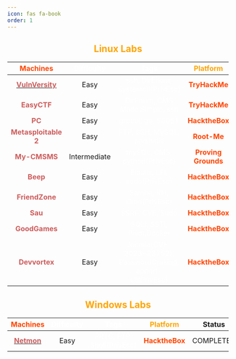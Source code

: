 ```yaml
---
icon: fas fa-book
order: 1
---
```







<h2 align="center" style="color: orange;">Linux Labs</h2>

| <span style="color: orangered;">Machines</span> | <span style="color: white;">Difficulty</span> |                                                <span style="color: white;">Tags</span>                  | <span style="color: orange;"> Platform</span>                            | Status | 
|:-------------:|:----------:|:--------------------------------------------------------------------------------------------------:|:---------:|:---------:|
| [<strong style="color: indianred;">VulnVersity</strong>](https://github.com/nenandjabhata/CTFs-Journey/)        |    Easy    |                 <span style="color: white;">ssh, DirEnum, Systemctl(PrivEsc)</span>                                                            | <strong style="color: orangered;">TryHackMe</strong> |    COMPLETED     |
| <strong style="color: indianred;">EasyCTF</strong>        |    Easy    |                <span style="color: white;">DirEnum, CMS Made Simple, ssh</span>                                                           | <strong style="color: orangered;">TryHackMe</strong> |    COMPLETED     |
|   <strong style="color: indianred;">PC</strong>       |    Easy    |                   <span style="color: white;">grpcui, go, 50051</span>                                                          | <strong style="color: orangered;">HacktheBox</strong> |    COMPLETED    |
|  <strong style="color: indianred;">Metasploitable 2</strong>          |    Easy    |    <span style="color: white;">FTP, SSH, MySQL, revshells</span>                                                                    | <strong style="color: orangered;">Root-Me</strong>    |    En Cours...    |
|  <strong style="color: indianred;">My-CMSMS</strong>          |    Intermediate    |    <span style="color: white;">mySQL, CMS, python(PrivEsc) </span>                                                                    | <strong style="color: orangered;">Proving Grounds</strong>    |    COMPLETED     |
|  <strong style="color: indianred;">Beep</strong>          |    Easy    |    <span style="color: white;">Elastix, LFI, sudo(PrivEsc) </span>                                                                    | <strong style="color: orangered;">HacktheBox</strong>    |    COMPLETED    |
|  <strong style="color: indianred;">FriendZone</strong>          |    Easy    |    <span style="color: white;">Samba, RFI, Cron(PrivEsc) </span>                                                                    | <strong style="color: orangered;">HacktheBox</strong>    |    COMPLETED     |
|  <strong style="color: indianred;">Sau</strong>          |    Easy    |    <span style="color: white;">SSRF, CVE, Sudo </span>                                                                    | <strong style="color: orangered;">HacktheBox</strong>    |    COMPLETED     |
|  <strong style="color: indianred;">GoodGames</strong>          |    Easy    |    <span style="color: white;">SQLi, SSTI, Pivot,Docker </span>                                                                    | <strong style="color: orangered;">HacktheBox</strong>    |    COMPLETED     |
|  <strong style="color: indianred;">Devvortex</strong>          |    Easy    |    <span style="color: white;">Joomla(CVE-2023-23752), PasswordCraking, apport-cli(PrivEsc) </span>                                                                    | <strong style="color: orangered;">HacktheBox</strong>    |    COMPLETED     |  



<h2 align="center" style="color: orange;">Windows Labs</h2>

| <span style="color: orangered;">Machines</span> | <span style="color: white;">Difficulty</span> |                                                <span style="color: white;">Tags</span>                  | <span style="color: orange;"> Platform</span>                            | Status | 
|:-------------:|:----------:|:--------------------------------------------------------------------------------------------------:|:---------:|:---------:|
| [<strong style="color: indianred;">Netmon</strong>](https://0xabdoulaye.github.io/posts/netmon/)        |    Easy    |                 <span style="color: white;">PRTG, FTP, Shell(PrivEsc)</span>                                                            | <strong style="color: orangered;">HacktheBox</strong> |    COMPLETED     |



